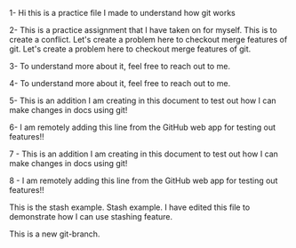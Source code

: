 1- Hi this is a practice file I made to understand how git works

2- This is a practice assignment that I have taken on for myself. This is to create a conflict. Let's create a problem here to checkout merge features of git. Let's create a problem here to checkout merge features of git.

3- To understand more about it, feel free to reach out to me.

4- To understand more about it, feel free to reach out to me.

5- This is an addition I am creating in this document to test out how I can make changes in docs using git!

6- I am remotely adding this line from the GitHub web app for testing out features!!

7 - This is an addition I am creating in this document to test out how I can make changes in docs using git!

8 - I am remotely adding this line from the GitHub web app for testing out features!!

This is the stash example. Stash example. I have edited this file to demonstrate how I can use stashing feature.

This is a new git-branch.